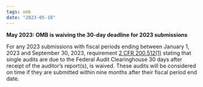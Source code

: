 ```yaml
---
tags: omb
date: "2023-05-18"
---
```


**May 2023: OMB is waiving the 30-day deadline for 2023 submissions** 

For any 2023 submissions with fiscal periods ending between January 1, 2023 and September 30, 2023, requirement [2 CFR 200.512(1)](https://www.ecfr.gov/current/title-2/part-200/section-200.512#p-200.512(a)(1)) stating that single audits are due to the Federal Audit Clearinghouse 30 days after receipt of the auditor’s report(s), is waived. These audits will be considered on time if they are submitted within nine months after their fiscal period end date.
